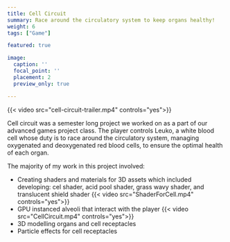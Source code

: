 ```yaml
---
title: Cell Circuit
summary: Race around the circulatory system to keep organs healthy!
weight: 6
tags: ["Game"]

featured: true

image:
  caption: ''
  focal_point: ''
  placement: 2
  preview_only: true

---
```

{{< video src="cell-circuit-trailer.mp4" controls="yes">}}

Cell circuit was a semester long project we worked on as a part of our advanced games project class. The player controls Leuko, a white blood cell whose duty is to race around the circulatory system, managing oxygenated and deoxygenated red blood cells, to ensure the optimal health of each organ.

The majority of my work in this project involved:
- Creating shaders and materials for 3D assets which included developing: cel shader, acid pool shader, grass wavy shader, and translucent shield shader
{{< video src="ShaderForCell.mp4" controls="yes">}}
- GPU instanced alveoli that interact with the player
{{< video src="CellCircuit.mp4" controls="yes">}}
- 3D modelling organs and cell receptacles
- Particle effects for cell receptacles